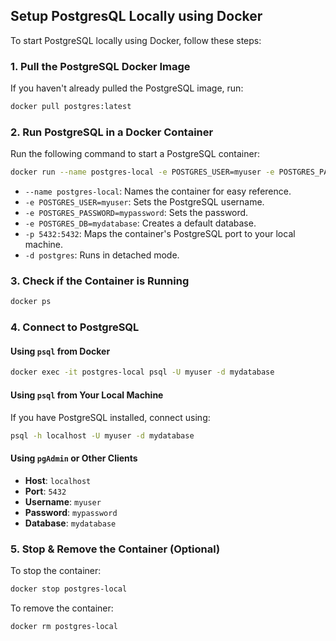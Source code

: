 

## Setup PostgresQL Locally using Docker

To start PostgreSQL locally using Docker, follow these steps:

### **1. Pull the PostgreSQL Docker Image**
If you haven't already pulled the PostgreSQL image, run:
```sh
docker pull postgres:latest
```

### **2. Run PostgreSQL in a Docker Container**
Run the following command to start a PostgreSQL container:
```sh
docker run --name postgres-local -e POSTGRES_USER=myuser -e POSTGRES_PASSWORD=mypassword -e POSTGRES_DB=mydatabase -p 5432:5432 -d postgres
```
- `--name postgres-local`: Names the container for easy reference.
- `-e POSTGRES_USER=myuser`: Sets the PostgreSQL username.
- `-e POSTGRES_PASSWORD=mypassword`: Sets the password.
- `-e POSTGRES_DB=mydatabase`: Creates a default database.
- `-p 5432:5432`: Maps the container's PostgreSQL port to your local machine.
- `-d postgres`: Runs in detached mode.

### **3. Check if the Container is Running**
```sh
docker ps
```

### **4. Connect to PostgreSQL**
#### Using `psql` from Docker
```sh
docker exec -it postgres-local psql -U myuser -d mydatabase
```

#### Using `psql` from Your Local Machine
If you have PostgreSQL installed, connect using:
```sh
psql -h localhost -U myuser -d mydatabase
```

#### Using `pgAdmin` or Other Clients
- **Host**: `localhost`
- **Port**: `5432`
- **Username**: `myuser`
- **Password**: `mypassword`
- **Database**: `mydatabase`

### **5. Stop & Remove the Container (Optional)**
To stop the container:
```sh
docker stop postgres-local
```
To remove the container:
```sh
docker rm postgres-local
```